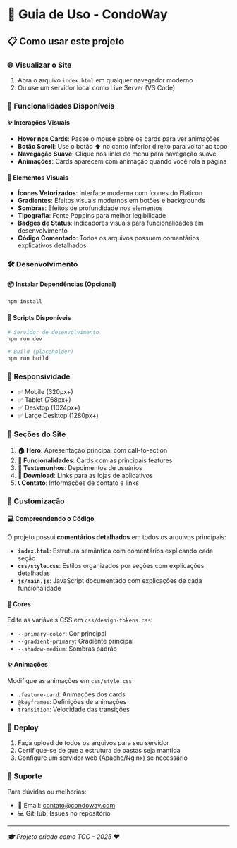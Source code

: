 # 🚀 Guia de Uso - CondoWay

## 📋 Como usar este projeto

### 🌐 Visualizar o Site
1. Abra o arquivo `index.html` em qualquer navegador moderno
2. Ou use um servidor local como Live Server (VS Code)

### 📱 Funcionalidades Disponíveis

#### ✨ Interações Visuais
- **Hover nos Cards**: Passe o mouse sobre os cards para ver animações
- **Botão Scroll**: Use o botão ⬆️ no canto inferior direito para voltar ao topo
- **Navegação Suave**: Clique nos links do menu para navegação suave
- **Animações**: Cards aparecem com animação quando você rola a página

#### 🎨 Elementos Visuais
- **Ícones Vetorizados**: Interface moderna com ícones do Flaticon
- **Gradientes**: Efeitos visuais modernos em botões e backgrounds
- **Sombras**: Efeitos de profundidade nos elementos
- **Tipografia**: Fonte Poppins para melhor legibilidade
- **Badges de Status**: Indicadores visuais para funcionalidades em desenvolvimento
- **Código Comentado**: Todos os arquivos possuem comentários explicativos detalhados

### 🛠️ Desenvolvimento

#### 📦 Instalar Dependências (Opcional)
```bash
npm install
```

#### 🔧 Scripts Disponíveis
```bash
# Servidor de desenvolvimento
npm run dev

# Build (placeholder)
npm run build
```

### 📱 Responsividade
- ✅ Mobile (320px+)
- ✅ Tablet (768px+)
- ✅ Desktop (1024px+)
- ✅ Large Desktop (1280px+)

### 🎯 Seções do Site

1. **🏠 Hero**: Apresentação principal com call-to-action
2. **🚀 Funcionalidades**: Cards com as principais features
3. **💬 Testemunhos**: Depoimentos de usuários
4. **📱 Download**: Links para as lojas de aplicativos
5. **📞 Contato**: Informações de contato e links

### 🔧 Customização

#### 💻 Compreendendo o Código
O projeto possui **comentários detalhados** em todos os arquivos principais:
- **`index.html`**: Estrutura semântica com comentários explicando cada seção
- **`css/style.css`**: Estilos organizados por seções com explicações detalhadas
- **`js/main.js`**: JavaScript documentado com explicações de cada funcionalidade

#### 🎨 Cores
Edite as variáveis CSS em `css/design-tokens.css`:
- `--primary-color`: Cor principal
- `--gradient-primary`: Gradiente principal
- `--shadow-medium`: Sombras padrão

#### ✨ Animações
Modifique as animações em `css/style.css`:
- `.feature-card`: Animações dos cards
- `@keyframes`: Definições de animações
- `transition`: Velocidade das transições

### 🚀 Deploy
1. Faça upload de todos os arquivos para seu servidor
2. Certifique-se de que a estrutura de pastas seja mantida
3. Configure um servidor web (Apache/Nginx) se necessário

### 📧 Suporte
Para dúvidas ou melhorias:
- 📧 Email: contato@condoway.com
- 💻 GitHub: Issues no repositório

---
*🎓 Projeto criado como TCC - 2025 ❤️*
